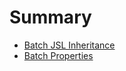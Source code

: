 # Summary

* [Batch JSL Inheritance](batch_jsl_inheritance/README.md)
* [Batch Properties](batch_properties/README.md)

